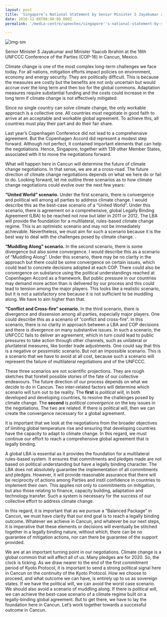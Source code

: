 ```yaml
---
layout: post
title: 'Singapore’s National Statement by Senior Minister S Jayakumar at the UNFCCC Conference of the Parties (COP-16) High Level Segment, Cancun, 8 December 2010'
date: 2010-12-08T00:00:00.000Z
permalink: '/media-centre/speeches/singapore''s-national-statement-by-senior-minister-s-jayakumar-at-the-unfccc-conference-of-the-parties-(cop-16)-high-level-segment-cancun-8-december-2010'

---
```



![img-sm](/images/img-sm.jpg)  

Senior Minister S Jayakumar and Minister Yaacob Ibrahim at the 16th UNFCCC Conference of the Parties (COP-16) in Cancun, Mexico.

Climate change is one of the most complex long-term challenges we face today. For all nations, mitigation efforts impact policies on environment, economy and energy security. They are politically difficult. This is because the measures are costly but the benefits are not only uncertain but would accrue over the long term and then too for the global commons. Adaptation measures require substantial funding and the costs could increase in the long term if climate change is not effectively mitigated.

Since no single country can solve climate change, the only workable approach is a collective one. All countries must negotiate in good faith to arrive at an acceptable and workable global agreement. To achieve this, all countries must play their part and do their fair share.

Last year’s Copenhagen Conference did not lead to a comprehensive agreement. But the Copenhagen Accord did represent a modest step forward. Although not perfect, it contained important elements that can help the negotiations. Hence, Singapore, together with 139 other Member States, associated with it to move the negotiations forward.

What will happen here in Cancun will determine the future of climate change negotiations. In that sense, we are at a cross-road. The future direction of climate change negotiations depends on what we here do or fail to do. Looking forward, let me outline three scenarios as to how climate change negotiations could evolve over the next few years:

**“United World” scenario.** Under the first scenario, there is convergence and political will among all parties to address climate change. I would describe this as the best-case scenario of a “United World”. Under this scenario, there is agreement on a comprehensive, global Legally Binding Agreement (LBA) to be reached not now but later in 2011 or 2012. The LBA will provide the foundation for a multilateral, rules-based climate change regime. This is an optimistic scenario and may not be immediately achievable. Nevertheless, we must aim for such a scenario because it is the best way to deal with the challenges posed by climate change. .

**“Muddling Along” scenario.** In the second scenario, there is some divergence but also some convergence. I would describe this as a scenario of “Muddling Along”. Under this scenario, there may be no clarity in the approach but there could be some convergence on certain issues, which could lead to concrete decisions adopted at each COP. There could also be convergence on substance using the political understandings reached at Copenhagen Accord as a framework. But public pressure in our countries may demand more action than is delivered by our process and this could lead to tension among the major players. This looks like a realistic scenario, but it is not a satisfactory one because it is not sufficient to be muddling along. We have to aim higher than that.

**“Conflict and Cross-fire” scenario.** In the third scenario, there is divergence and dissension among all parties, especially major players. One could describe this as a scenario of “conflict and cross-fire”. In this scenario, there is no clarity in approach between a LBA and COP decisions and there is divergence on many substantive issues. In such a scenario, the UNFCCC fails to deliver an agreement, which in turn could lead to public pressures to take action through other channels, such as unilateral or plurilateral measures, like border trade adjustments. One could say that this is a negative or pessimistic scenario. But not an impossible scenario. This is a scenario that we have to avoid at all cost, because such a scenario will represent the failure of multilateral negotiations and of the UNFCCC.

These three scenarios are not scientific projections. They are rough sketches that foretell possible stories of the fate of our collective endeavours. The future direction of our process depends on what we decide to do in Cancun. Two inter-related factors will determine which scenario will turn out to be reality. The **first** is _political will,_ in both developed and developing countries, to resolve the challenges posed by climate change. The **second** is _political convergence_ on the key issues in the negotiations. The two are related. If there is political will, then we can create the convergence necessary for a global agreement.

It is important that we look at the negotiations from the broader objectives of limiting global temperature rise and ensuring that developing countries have the capacity to adapt to climate change. In this regard, we must continue our effort to reach a comprehensive global agreement that is legally binding.

A global LBA is essential as it provides the foundation for a multilateral rules-based system. It ensures that commitments and pledges made are not based on political understanding but have a legally binding character. The LBA does not absolutely guarantee the implementation of all commitments and pledges. However, it will provide reasonable assurance that there will be reciprocity of actions among Parties and instil confidence in countries to implement their own. This applies not only to commitments on mitigation, but also those relating to finance, capacity building, adaptation and technology transfer. Such a system is necessary for the success of our collective effort to address climate change.

In this regard, it is important that as we pursue a “Balanced Package” in Cancun, we must have clarity that our end goal is to reach a legally binding outcome. Whatever we achieve in Cancun, and whatever be our next steps, it is imperative that these elements or decisions will eventually be stitched together in a legally binding nature, without which, there can be no guarantee of mitigation actions, nor can there be guarantee of the support provided.

We are at an important turning point in our negotiations. Climate change is a global common that will affect all of us. Many pledges are for 2020. So, the clock is ticking. As we draw nearer to the end of the first commitment period of Kyoto Protocol, it is important to send a strong political signal here in Cancun on the continuity of the Kyoto Protocol. How we choose to proceed, and what outcome we can have, is entirely up to us as sovereign states. If we have the political will, we can avoid the worst case scenario. We should also avoid a scenario of muddling along. If there is political will, we can achieve the best-case scenario of a climate regime built on a legally-binding global agreement. But to get there, we have to lay the foundation here in Cancun. Let’s work together towards a successful outcome in Cancun.

